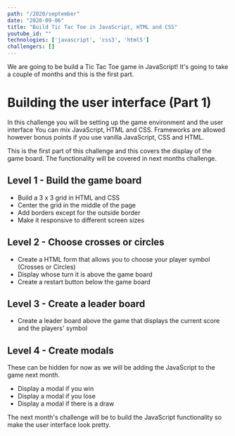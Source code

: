 ```yaml
---
path: "/2020/september"
date: "2020-09-06"
title: "Build Tic Tac Toe in JavaScript, HTML and CSS"
youtube_id: ""
technologies: ['javascript', 'css3', 'html5']
challengers: []
---
```


We are going to be build a Tic Tac Toe game in JavaScript! It's going to take a couple of months and this is the first part.

# Building the user interface (Part 1)
In this challenge you will be setting up the game environment and the user interface
You can mix JavaScript, HTML and CSS.
Frameworks are allowed however bonus points if you use vanilla JavaScript, CSS and HTML.

This is the first part of this challenge and this covers the display of the game board.  The functionality will be covered in next months challenge. 
 
## Level 1 - Build the game board
- Build a 3 x 3 grid in HTML and CSS
- Center the grid in the middle of the page
- Add borders except for the outside border
- Make it responsive to different screen sizes

## Level 2 - Choose crosses or circles
- Create a HTML form that allows you to choose your player symbol (Crosses or Circles)
- Display whose turn it is above the game board
- Create a restart button below the game board

## Level 3 - Create a leader board
- Create a leader board above the game that displays the current score and the players' symbol

## Level 4 - Create modals
These can be hidden for now as we will be adding the JavaScript to the game next month.
- Display a modal if you win
- Display a modal if you lose
- Display a modal if there is a draw

The next month's challenge will be to build the JavaScript functionality so make the user interface look pretty.
